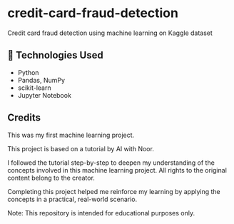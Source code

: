 # credit-card-fraud-detection
Credit card fraud detection using machine learning on Kaggle dataset
## 🧰 Technologies Used
- Python
- Pandas, NumPy
- scikit-learn
- Jupyter Notebook
  
## Credits
This was my first machine learning project.

This project is based on a tutorial by AI with Noor.

I followed the tutorial step-by-step to deepen my understanding of the concepts involved in this machine learning project. All rights to the original content belong to the creator.

Completing this project helped me reinforce my learning by applying the concepts in a practical, real-world scenario.

Note: This repository is intended for educational purposes only.


